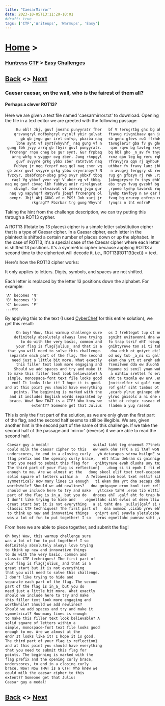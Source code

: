 ```yaml
---
title: "CaesarMirror"
date: 2023-10-05T13:11:20-10:01
#draft: true
tags: ['CTF','Writeups', 'Warmups', 'Easy']
---
```

 
 
# [Home](https://jjolley91.github.io/blog/) >

###  [Huntress CTF](https://jjolley91.github.io/blog/huntress_ctf_2023) >  [Easy Challenges](https://jjolley91.github.io/blog/huntress_ctf_2023/1.easy/)

## [Back](https://jjolley91.github.io/blog/huntress_ctf_2023/1.easy/baseFFFF+1)  <> [Next](https://jjolley91.github.io/blog/huntress_ctf_2023/1.easy/i_wont_let_you_down) 

### Caesar caesar, on the wall, who is the fairest of them all?

#### Perhaps a clever ROT13?

Here we are given a text file named 'caesarmirror.txt' to download.
Opening the file in a text editor we are greeted with the following passage:
```txt
     Bu obl! Jbj, guvf jnezhc punyyratr fher   bf V !erugrtbg ghc bg ahs sb gby n fnj 
    qrsvavgryl nofbyhgryl nyjnlf ybir gelvat   ftavug rivgnibaav qan jra ch xavug bg 
       gb qb jvgu gur irel onfvp, pbzzba naq   sb genc gfevs ruG !frhdvauprg SGP pvffnyp 
     lbhe synt vf synt{whyvhf_ naq gung vf n   tavuglerir gba fv gv gho gengf gnret 
 gung lbh jvyy arrq gb fbyir guvf punyyratr.    qan rqvu bg tavleg rxvy g'abq V 
  frcnengr rnpu cneg bs gur synt. Gur frpbaq   bq hbl gho _n_av fv tnys rug sb genc 
   arrq whfg n yvggyr ovg zber. Jung rknpgyl   rxnz qan leg bg reru rqhypav rj qyhbuf 
     guvf svyyre grkg ybbx zber ratntvat naq   ?fravyjra qqn rj qyhbuF ?ryvujugebj 
    Fubhyq jr nqq fcnprf naq gel naq znxr vg   uthbar fv fravy lanz jbU ?ynpvegrzzlf 
 gb znxr guvf svyyre grkg ybbx oryvrinoyr? N    n avugvj ferggry sb renhdf qvybf 
 fvzcyr, zbabfcnpr-sbag grkg svyr ybbxf tbbq   rug gn gfbzyn rj reN .rz bg uthbar 
   raq? Vg ybbxf yvxr vg! V ubcr vg vf tbbq.   }abvgprysre fv tnys ehbl sb genc qevug ruG 
naq ng guvf cbvag lbh fubhyq unir rirelguvat   ebs tnys fvug gvzohf bg qrra hbl gnug 
    cbvagf. Gur ortvaavat vf znexrq jvgu gur   ,rpneo lyehp tavarcb rug qan kvsrec tnys 
  naq vg vapyhqrf Ratyvfu jbeqf frcnengrq ol   lyehp tavfbyp n av qar bg ,frebpferqah 
  oenpr. Jbj! Abj GUNG vf n PGS! Jub xarj jr   fvug bg erucvp enfrnp rug xyvz qyhbp 
            rkgrag?? Fbzrbar trg gung Whyvhf   !ynqrz n lht enfrnP 
```

Taking the hint from the challenge description, we can try putting this through a ROT13 cypher.

A ROT13 (Rotate by 13 places) cipher is a simple letter substitution cipher that is a type of Caesar cipher. In a Caesar cipher, each letter in the plaintext is shifted a certain number of places down or up the alphabet. In the case of ROT13, it's a special case of the Caesar cipher where each letter is shifted 13 positions. It's a symmetric cipher because applying ROT13 a second time to the ciphertext will decode it, i.e., ROT13(ROT13(text)) = text.

Here's how the ROT13 cipher works:

It only applies to letters. Digits, symbols, and spaces are not shifted.

Each letter is replaced by the letter 13 positions down the alphabet. For example:
```txt
'A' becomes 'N'
'B' becomes 'O'
'C' becomes 'P'
...etc
```
By applying this to the text (I used [CyberChef](https://cyberchef.org/) for this entire solution), we get this result:
```txt
     Oh boy! Wow, this warmup challenge sure   os I !rehtegot tup ot nuf fo tol a saw 
    definitely absolutely always love trying   sgniht evitavonni dna wen pu kniht ot 
       to do with the very basic, common and   fo trap tsrif ehT !seuqinhcet FTC cissalc 
     your flag is flag{julius_ and that is a   gnihtyreve ton si ti tub trats taerg 
 that you will need to solve this challenge.    dna edih ot gniyrt ekil t'nod I 
  separate each part of the flag. The second   od uoy tub _a_ni si galf eht fo trap 
   need just a little bit more. What exactly   ekam dna yrt ot ereh edulcni ew dluohs 
     this filler text look more engaging and   ?senilwen dda ew dluohS ?elihwhtrow 
    Should we add spaces and try and make it   hguone si senil ynam woH ?lacirtemmys 
 to make this filler text look believable? A    a nihtiw srettel fo erauqs dilos 
 simple, monospace-font text file looks good   eht ta tsomla ew erA .em ot hguone 
   end? It looks like it! I hope it is good.   }noitcelfer si galf ruoy fo trap driht ehT 
and at this point you should have everything   rof galf siht timbus ot deen uoy taht 
    points. The beginning is marked with the   ,ecarb ylruc gninepo eht dna xiferp galf 
  and it includes English words separated by   ylruc gnisolc a ni dne ot ,serocsrednu 
  brace. Wow! Now THAT is a CTF! Who knew we   siht ot rehpic raseac eht klim dluoc 
            extent?? Someone get that Julius   !ladem a yug raseaC 
```

This is only the first part of the solution, as we are only given the first part of the flag, and the second half seems to still be illegible. We are, given another hint in the second part of the name of this challenge. If we take the second half of the passage and 'mirror' (reverse) it we are able to read the second half.

```txt
 Caesar guy a medal!   					suiluJ taht teg enoemoS ??tnetxe            
 could milk the caesar cipher to this   ew wenk ohW !FTC a si TAHT woN !woW .ecarb  
 underscores, to end in a closing curly   yb detarapes sdrow hsilgnE sedulcni ti dna  
 flag prefix and the opening curly brace,   eht htiw dekram si gninnigeb ehT .stniop    
 that you need to submit this flag for   gnihtyreve evah dluohs uoy tniop siht ta dna
 The third part of your flag is reflection}   .doog si ti epoh I !ti ekil skool tI ?dne   
 enough to me. Are we almost at the   doog skool elif txet tnof-ecapsonom ,elpmis 
 solid square of letters within a    A ?elbaveileb kool txet rellif siht ekam ot 
 symmetrical? How many lines is enough   ti ekam dna yrt dna secaps dda ew dluohS    
 worthwhile? Should we add newlines?   dna gnigagne erom kool txet rellif siht     
 should we include here to try and make   yltcaxe tahW .erom tib elttil a tsuj deen   
 part of the flag is in_a_ but you do   dnoces ehT .galf eht fo trap hcae etarapes  
 I don't like trying to hide and    .egnellahc siht evlos ot deen lliw uoy taht 
 great start but it is not everything   a si taht dna _suiluj{galf si galf ruoy     
 classic CTF techniques! The first part of   dna nommoc ,cisab yrev eht htiw od ot       
 to think up new and innovative things   gniyrt evol syawla yletulosba yletinifed    
 was a lot of fun to put together! I so   erus egnellahc pumraw siht ,woW !yob hO  
```
From here we are able to piece together, and submit the flag!
```txt
Oh boy! Wow, this warmup challenge sure 
was a lot of fun to put together! I so
definitely absolutely always love trying 
to think up new and innovative things
to do with the very basic, common and 
classic CTF techniques! The first part of
your flag is flag{julius_ and that is a 
great start but it is not everything
that you will need to solve this challenge.
I don't like trying to hide and
separate each part of the flag. The second  
part of the flag is in_a_ but you do
need just a little bit more. What exactly
should we include here to try and make
this filler text look more engaging and
worthwhile? Should we add newlines?
Should we add spaces and try and make it 
symmetrical? How many lines is enough
to make this filler text look believable? A 
solid square of letters within a
simple, monospace-font text file looks good  
enough to me. Are we almost at the
end? It looks like it! I hope it is good. 
The third part of your flag is reflection}
and at this point you should have everything  
that you need to submit this flag for
points. The beginning is marked with the 
flag prefix and the opening curly brace,
underscores, to end in a closing curly 
brace. Wow! Now THAT is a CTF! Who knew we  
could milk the caesar cipher to this
extent?? Someone get that Julius
Caesar guy a medal! 
 ```

 ## [Back](https://jjolley91.github.io/blog/huntress_ctf_2023/1.easy/baseFFFF+1)  <> [Next](https://jjolley91.github.io/blog/huntress_ctf_2023/1.easy/i_wont_let_you_down) 